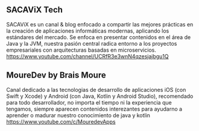 ## SACAViX Tech 
SACAViX es un canal & blog enfocado a compartir las mejores prácticas en la creación de aplicaciones informáticas modernas, aplicando los estándares del mercado. Se enfoca en presentar contenidos en el área de Java y la JVM, nuestra pasión central radica entorno a los proyectos empresariales con arquitecturas basadas en microservicios.
https://www.youtube.com/channel/UCRfR3e3wnN4qzesjajbgu1Q

## MoureDev by Brais Moure
Canal dedicado a las tecnologias de desarrollo de aplicaciones iOS (con Swift y Xcode) y Android (con Java, Kotlin y Android Studio), recomendado para todo desarrollador, no importa el tiempo ni la experiencia que tengamos, siempre aparecen contenidos interezantes para ayudarno a aprender o madurar nuestro conocimiento de java y kotlin
https://www.youtube.com/c/MouredevApps
